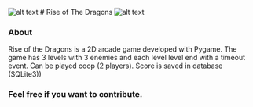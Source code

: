 ![alt text](https://github.com/Rafael250102/RiseOfTheDragons/blob/master/asset/Player1.png) #  Rise of The Dragons ![alt text](
https://github.com/Rafael250102/RiseOfTheDragons/blob/master/asset/Player2.png)


### About
Rise of the Dragons is a 2D arcade game developed with Pygame. The game has 3 levels with 3 enemies and each level level end with a timeout event. 
Can be played coop (2 players). 
Score is saved in database (SQLite3))

### Feel free if you want to contribute.
